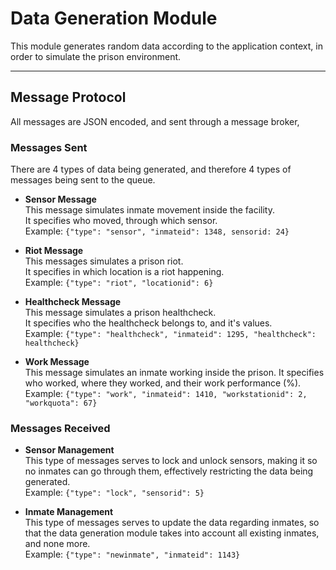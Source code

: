 # Data Generation Module
This module generates random data according to the application context, in order to simulate the prison environment.

****
## Message Protocol
All messages are JSON encoded, and sent through a message broker, 

### Messages Sent
There are 4 types of data being generated, and therefore 4 types of messages being sent to the queue.

* **Sensor Message**  
This message simulates inmate movement inside the facility.  
It specifies who moved, through which sensor.  
Example: `{"type": "sensor", "inmateid": 1348, sensorid: 24}`

* **Riot Message**  
This messages simulates a prison riot.  
It specifies in which location is a riot happening.  
Example: `{"type": "riot", "locationid": 6}`

* **Healthcheck Message**  
This message simulates a prison healthcheck.  
It specifies who the healthcheck belongs to, and it's values.  
Example: `{"type": "healthcheck", "inmateid": 1295, "healthcheck": healthcheck}`

* **Work Message**  
This message simulates an inmate working inside the prison.
It specifies who worked, where they worked, and their work performance (%).  
Example: `{"type": "work", "inmateid": 1410, "workstationid": 2, "workquota": 67}`

### Messages Received

* **Sensor Management**  
This type of messages serves to lock and unlock sensors, making it so no inmates can go through them, effectively restricting the data being generated.  
Example: `{"type": "lock", "sensorid": 5}`

* **Inmate Management**  
This type of messages serves to update the data regarding inmates, so that the data generation module takes into account all existing inmates, and none more.  
Example: `{"type": "newinmate", "inmateid": 1143}`